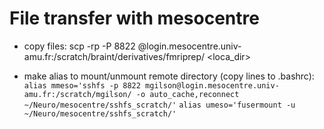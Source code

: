

# File transfer with mesocentre

- copy files: scp -rp -P 8822 <username>@login.mesocentre.univ-amu.fr:/scratch/braint/derivatives/fmriprep/<filename> <loca_dir>

- make alias to mount/unmount remote directory (copy lines to .bashrc):
`alias mmeso='sshfs -p 8822 mgilson@login.mesocentre.univ-amu.fr:/scratch/mgilson/ -o auto_cache,reconnect ~/Neuro/mesocentre/sshfs_scratch/'`
`alias umeso='fusermount -u ~/Neuro/mesocentre/sshfs_scratch/'`



